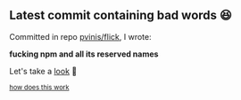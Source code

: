 ## Latest commit containing bad words 😆

Committed in repo [pvinis/flick](https://github.com/pvinis/flick), I wrote:

**fucking npm and all its reserved names**

Let's take a [look](https://github.com/pvinis/flick/commit/5568af7afbed142c30cd0f2cf4e1b027c72d169c) 🤔


<sub>[how does this work](https://github.com/pvinis/pvinis)</sub>
